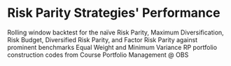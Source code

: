 # Risk Parity Strategies' Performance
Rolling window backtest for the naïve Risk Parity, Maximum Diversification, Risk Budget, Diversified Risk Parity, and Factor Risk Parity against prominent benchmarks Equal Weight and Minimum Variance
RP portfolio construction codes from Course Portfolio Management @ OBS
